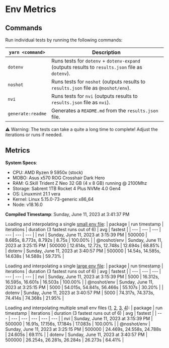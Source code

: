 # Env Metrics

## Commands

Run individual tests by running the following commands:

| `yarn <command>` | Description                                                                                     |
| ---------------- | ----------------------------------------------------------------------------------------------- |
| `dotenv`         | Runs tests for `dotenv` + `dotenv-expand` (outputs results to `results.json` file as `dotenv`). |
| `noshot`         | Runs tests for `noshot` (outputs results to `results.json` file as `@noshot/env`).                |
| `nvi`            | Runs tests for `nvi` (outputs results to `results.json` file as `nvi`).                       |
| `generate:readme`| Generates a `README.md` from the `results.json` file.                                           |

⚠️ Warning: The tests can take a quite a long time to complete! Adjust the iterations or runs if needed.


## Metrics

**System Specs**:

- CPU: AMD Ryzen 9 5950x (stock)
- MOBO: Asus x570 ROG Crosshair Dark Hero
- RAM: G.Skill Trident Z Neo 32 GB (4 x 8 GB) running @ 2100Mhz
- Storage: Sabrent 1TB Rocket 4 Plus NVMe 4.0 Gen4
- OS: Linuxmint 21.1 vera
- Kernel: Linux 5.15.0-73-generic x86_64
- Node: v18.16.0

**Compiled Timestamp**: Sunday, June 11, 2023 at 3:41:37 PM

Loading and interpolating a single [small env file](https://github.com/mattcarlotta/nvi/blob/main/benchmarks/.env):
| package | run timestamp | iterations | duration (3 fastest runs out of 6) | avg | fastest |
| --- | --- | --- | --- | --- | --- |
| nvi | Sunday, June 11, 2023 at 3:15:39 PM | 500000 | 8.685s, 8.773s, 8.792s | 8.75s | 100.00% |
| @noshot/env | Sunday, June 11, 2023 at 3:25:15 PM | 500000 | 12.614s, 12.72s, 12.748s | 12.694s | 68.85% |
| dotenv | Sunday, June 11, 2023 at 3:40:57 PM | 500000 | 14.54s, 14.585s, 14.638s | 14.588s | 59.73% |

Loading and interpolating a single [large env file](https://github.com/mattcarlotta/nvi/blob/main/benchmarks/.env.interp):
| package | run timestamp | iterations | duration (3 fastest runs out of 6) | avg | fastest |
| --- | --- | --- | --- | --- | --- |
| nvi | Sunday, June 11, 2023 at 3:15:39 PM | 5000 | 16.312s, 16.595s, 16.601s | 16.503s | 100.00% |
| @noshot/env | Sunday, June 11, 2023 at 3:25:15 PM | 5000 | 54.015s, 54.841s, 56.466s | 55.107s | 30.20% |
| dotenv | Sunday, June 11, 2023 at 3:40:57 PM | 5000 | 74.317s, 74.373s, 74.414s | 74.368s | 21.95% |

Loading and interpolating multiple small env files ([1](https://github.com/mattcarlotta/nvi/blob/main/benchmarks/.env), [2](https://github.com/mattcarlotta/nvi/blob/main/benchmarks/.env.development), [3](https://github.com/mattcarlotta/nvi/blob/main/benchmarks/.env.local), [4](https://github.com/mattcarlotta/nvi/blob/main/benchmarks/.env.development.local)):
| package | run timestamp | iterations | duration (3 fastest runs out of 6) | avg | fastest |
| --- | --- | --- | --- | --- | --- |
| nvi | Sunday, June 11, 2023 at 3:15:39 PM | 500000 | 16.91s, 17.156s, 17.184s | 17.083s | 100.00% |
| @noshot/env | Sunday, June 11, 2023 at 3:25:15 PM | 500000 | 24.469s, 24.558s, 24.788s | 24.605s | 69.11% |
| dotenv | Sunday, June 11, 2023 at 3:40:57 PM | 500000 | 26.254s, 26.281s, 26.284s | 26.273s | 64.41% |
